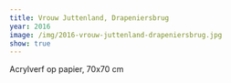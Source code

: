 ```yaml
---
title: Vrouw Juttenland, Drapeniersbrug
year: 2016
image: /img/2016-vrouw-juttenland-drapeniersbrug.jpg
show: true
---
```

Acrylverf op papier, 70x70 cm